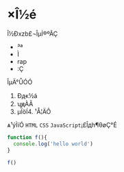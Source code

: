 # ×Î½é

Î½Ðxzb£¬Îµİ®ºÃÇ

* ³ª
* Ì
* rap
* :Ç

ÎµÄ°ŮÓÓ

1. Ðԫ½á
2. ʯԭÀÃ
3. µÏöÍ4. ¹Å¦ÄÔ

ѧ¹ýÌïÓ `HTML` `CSS` `JavaScript`¡£Îдһ¶θøÇ°É
```javascript
function f(){
  console.log('hello world')
}

f()
```

